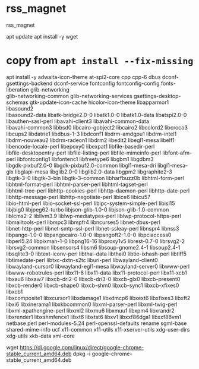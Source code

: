 # rss_magnet
rss_magnet


apt update
apt install -y wget
# copy from `apt install --fix-missing`
apt install -y adwaita-icon-theme at-spi2-core cpp cpp-6 dbus dconf-gsettings-backend dconf-service fontconfig fontconfig-config fonts-liberation glib-networking \
  glib-networking-common glib-networking-services gsettings-desktop-schemas gtk-update-icon-cache hicolor-icon-theme libapparmor1 libasound2\
  libasound2-data libatk-bridge2.0-0 libatk1.0-0 libatk1.0-data libatspi2.0-0 libauthen-sasl-perl libavahi-client3 libavahi-common-data\
  libavahi-common3 libbsd0 libcairo-gobject2 libcairo2 libcolord2 libcroco3 libcups2 libdatrie1 libdbus-1-3 libdconf1 libdrm-amdgpu1 libdrm-intel1\
  libdrm-nouveau2 libdrm-radeon1 libdrm2 libedit2 libegl1-mesa libelf1 libencode-locale-perl libepoxy0 libexpat1 libfile-basedir-perl\
  libfile-desktopentry-perl libfile-listing-perl libfile-mimeinfo-perl libfont-afm-perl libfontconfig1 libfontenc1 libfreetype6 libgbm1 libgdbm3\
  libgdk-pixbuf2.0-0 libgdk-pixbuf2.0-common libgl1-mesa-dri libgl1-mesa-glx libglapi-mesa libglib2.0-0 libglib2.0-data libgpm2 libgraphite2-3\
  libgtk-3-0 libgtk-3-bin libgtk-3-common libharfbuzz0b libhtml-form-perl libhtml-format-perl libhtml-parser-perl libhtml-tagset-perl\
  libhtml-tree-perl libhttp-cookies-perl libhttp-daemon-perl libhttp-date-perl libhttp-message-perl libhttp-negotiate-perl libice6 libicu57\
  libio-html-perl libio-socket-ssl-perl libipc-system-simple-perl libisl15 libjbig0 libjpeg62-turbo libjson-glib-1.0-0 libjson-glib-1.0-common\
  liblcms2-2 libllvm3.9 liblwp-mediatypes-perl liblwp-protocol-https-perl libmailtools-perl libmpc3 libmpfr4 libncurses5 libnet-dbus-perl\
  libnet-http-perl libnet-smtp-ssl-perl libnet-ssleay-perl libnspr4 libnss3 libpango-1.0-0 libpangocairo-1.0-0 libpangoft2-1.0-0 libpciaccess0\
  libperl5.24 libpixman-1-0 libpng16-16 libproxy1v5 librest-0.7-0 librsvg2-2 librsvg2-common libsensors4 libsm6 libsoup-gnome2.4-1 libsoup2.4-1\
  libsqlite3-0 libtext-iconv-perl libthai-data libthai0 libtie-ixhash-perl libtiff5 libtimedate-perl libtxc-dxtn-s2tc liburi-perl libwayland-client0\
  libwayland-cursor0 libwayland-egl1-mesa libwayland-server0 libwww-perl libwww-robotrules-perl libx11-6 libx11-data libx11-protocol-perl libx11-xcb1\
  libxau6 libxaw7 libxcb-dri2-0 libxcb-dri3-0 libxcb-glx0 libxcb-present0 libxcb-render0 libxcb-shape0 libxcb-shm0 libxcb-sync1 libxcb-xfixes0 libxcb1\
  libxcomposite1 libxcursor1 libxdamage1 libxdmcp6 libxext6 libxfixes3 libxft2 libxi6 libxinerama1 libxkbcommon0 libxml-parser-perl libxml-twig-perl\
  libxml-xpathengine-perl libxml2 libxmu6 libxmuu1 libxpm4 libxrandr2 libxrender1 libxshmfence1 libxt6 libxtst6 libxv1 libxxf86dga1 libxxf86vm1\
  netbase perl perl-modules-5.24 perl-openssl-defaults rename sgml-base shared-mime-info ucf x11-common x11-utils x11-xserver-utils xdg-user-dirs\
  xdg-utils xkb-data xml-core

wget https://dl.google.com/linux/direct/google-chrome-stable_current_amd64.deb
dpkg -i google-chrome-stable_current_amd64.deb
